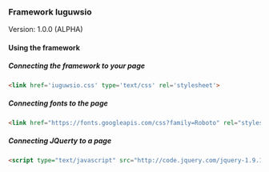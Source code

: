 ### Framework Iuguwsio
Version: 1.0.0 (ALPHA)

#### Using the framework

##### Connecting the framework to your page
```html
<link href='iuguwsio.css' type='text/css' rel='stylesheet'>
```

##### Connecting fonts to the page
```html
<link href="https://fonts.googleapis.com/css?family=Roboto" rel="stylesheet">
```

##### Connecting JQuerty to a page
```html
<script type="text/javascript" src="http://code.jquery.com/jquery-1.9.1.js"></script>
```

